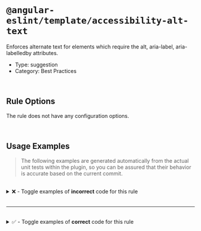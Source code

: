<!--

  DO NOT EDIT.

  This markdown file was autogenerated using a mixture of the following files as the source of truth for its data:
  - ../../src/rules/accessibility-alt-text.ts
  - ../../tests/rules/accessibility-alt-text/cases.ts

  In order to update this file, it is therefore those files which need to be updated, as well as potentially the generator script:
  - ../../../../tools/scripts/generate-rule-docs.ts

-->

<br>

# `@angular-eslint/template/accessibility-alt-text`

Enforces alternate text for elements which require the alt, aria-label, aria-labelledby attributes.

- Type: suggestion
- Category: Best Practices

<br>

## Rule Options

The rule does not have any configuration options.

<br>

## Usage Examples

> The following examples are generated automatically from the actual unit tests within the plugin, so you can be assured that their behavior is accurate based on the current commit.

<br>

<details>
<summary>❌ - Toggle examples of <strong>incorrect</strong> code for this rule</summary>

<br>

#### Default Config

```json
{
  "rules": {
    "@angular-eslint/template/accessibility-alt-text": [
      "error"
    ]
  }
}
```

<br>

#### ❌ Invalid Code

```html
<ng-template>
  <div>
    <img src="foo">
    ~~~~~~~~~~~~~~~
  </div>
</ng-template>
```

<br>

---

<br>

#### Default Config

```json
{
  "rules": {
    "@angular-eslint/template/accessibility-alt-text": [
      "error"
    ]
  }
}
```

<br>

#### ❌ Invalid Code

```html
<object></object>
~~~~~~~~~~~~~~~~~
```

<br>

---

<br>

#### Default Config

```json
{
  "rules": {
    "@angular-eslint/template/accessibility-alt-text": [
      "error"
    ]
  }
}
```

<br>

#### ❌ Invalid Code

```html
<area />
~~~~~~~~
```

<br>

---

<br>

#### Default Config

```json
{
  "rules": {
    "@angular-eslint/template/accessibility-alt-text": [
      "error"
    ]
  }
}
```

<br>

#### ❌ Invalid Code

```html
<input type="image">
~~~~~~~~~~~~~~~~~~~~
```

<br>

---

<br>

#### Default Config

```json
{
  "rules": {
    "@angular-eslint/template/accessibility-alt-text": [
      "error"
    ]
  }
}
```

<br>

#### ❌ Invalid Code

```html
<input [type]="'image'">
~~~~~~~~~~~~~~~~~~~~~~~~
```

</details>

<br>

---

<br>

<details>
<summary>✅ - Toggle examples of <strong>correct</strong> code for this rule</summary>

<br>

#### Default Config

```json
{
  "rules": {
    "@angular-eslint/template/accessibility-alt-text": [
      "error"
    ]
  }
}
```

<br>

#### ✅ Valid Code

```html
<img src="foo" alt="Foo eating a sandwich.">
```

<br>

---

<br>

#### Default Config

```json
{
  "rules": {
    "@angular-eslint/template/accessibility-alt-text": [
      "error"
    ]
  }
}
```

<br>

#### ✅ Valid Code

```html
<img src="foo" [attr.alt]="altText">
```

<br>

---

<br>

#### Default Config

```json
{
  "rules": {
    "@angular-eslint/template/accessibility-alt-text": [
      "error"
    ]
  }
}
```

<br>

#### ✅ Valid Code

```html
<img src="foo" [attr.alt]="'Alt Text'">
```

<br>

---

<br>

#### Default Config

```json
{
  "rules": {
    "@angular-eslint/template/accessibility-alt-text": [
      "error"
    ]
  }
}
```

<br>

#### ✅ Valid Code

```html
<img src="foo" alt="">
```

<br>

---

<br>

#### Default Config

```json
{
  "rules": {
    "@angular-eslint/template/accessibility-alt-text": [
      "error"
    ]
  }
}
```

<br>

#### ✅ Valid Code

```html
<object aria-label="foo">
```

<br>

---

<br>

#### Default Config

```json
{
  "rules": {
    "@angular-eslint/template/accessibility-alt-text": [
      "error"
    ]
  }
}
```

<br>

#### ✅ Valid Code

```html
<object aria-labelledby="id1">
```

<br>

---

<br>

#### Default Config

```json
{
  "rules": {
    "@angular-eslint/template/accessibility-alt-text": [
      "error"
    ]
  }
}
```

<br>

#### ✅ Valid Code

```html
<object>Meaningful description</object>
```

<br>

---

<br>

#### Default Config

```json
{
  "rules": {
    "@angular-eslint/template/accessibility-alt-text": [
      "error"
    ]
  }
}
```

<br>

#### ✅ Valid Code

```html
<object title="An object">
```

<br>

---

<br>

#### Default Config

```json
{
  "rules": {
    "@angular-eslint/template/accessibility-alt-text": [
      "error"
    ]
  }
}
```

<br>

#### ✅ Valid Code

```html
<area aria-label="foo"></area>
```

<br>

---

<br>

#### Default Config

```json
{
  "rules": {
    "@angular-eslint/template/accessibility-alt-text": [
      "error"
    ]
  }
}
```

<br>

#### ✅ Valid Code

```html
<area aria-labelledby="id1"></area>
```

<br>

---

<br>

#### Default Config

```json
{
  "rules": {
    "@angular-eslint/template/accessibility-alt-text": [
      "error"
    ]
  }
}
```

<br>

#### ✅ Valid Code

```html
<area alt="This is descriptive!"></area>
```

<br>

---

<br>

#### Default Config

```json
{
  "rules": {
    "@angular-eslint/template/accessibility-alt-text": [
      "error"
    ]
  }
}
```

<br>

#### ✅ Valid Code

```html
<input type="text">
```

<br>

---

<br>

#### Default Config

```json
{
  "rules": {
    "@angular-eslint/template/accessibility-alt-text": [
      "error"
    ]
  }
}
```

<br>

#### ✅ Valid Code

```html
<input type="image" alt="This is descriptive!">
```

<br>

---

<br>

#### Default Config

```json
{
  "rules": {
    "@angular-eslint/template/accessibility-alt-text": [
      "error"
    ]
  }
}
```

<br>

#### ✅ Valid Code

```html
<input type="image" aria-label="foo">
```

<br>

---

<br>

#### Default Config

```json
{
  "rules": {
    "@angular-eslint/template/accessibility-alt-text": [
      "error"
    ]
  }
}
```

<br>

#### ✅ Valid Code

```html
<input type="image" aria-labelledby="id1">
```

</details>

<br>
